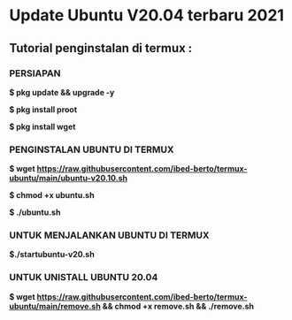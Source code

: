 # Update Ubuntu V20.04 terbaru 2021

## Tutorial penginstalan di termux :

### PERSIAPAN
**$ pkg update && upgrade -y**
 
**$ pkg install proot**
 
 **$ pkg install wget**
 
 ### PENGINSTALAN UBUNTU DI TERMUX

 **$ wget https://raw.githubusercontent.com/ibed-berto/termux-ubuntu/main/ubuntu-v20.10.sh**
 
 **$ chmod +x ubuntu.sh**
 
 **$ ./ubuntu.sh**
 
 ### UNTUK MENJALANKAN UBUNTU DI TERMUX

 **$./startubuntu-v20.sh**

 ### UNTUK UNISTALL UBUNTU 20.04

 **$ wget https://raw.githubusercontent.com/ibed-berto/termux-ubuntu/main/remove.sh && chmod +x remove.sh && ./remove.sh**
